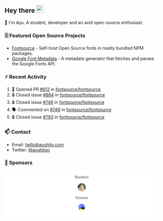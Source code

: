 ## Hey there <img src="https://media.giphy.com/media/hvRJCLFzcasrR4ia7z/giphy.gif" width="25" height="25">

📝 I'm Ayu. A student, developer and an avid open-source enthusiast.

### 🗄 Featured Open Source Projects

- [Fontsource](https://github.com/fontsource/fontsource) - Self-host Open Source fonts in neatly bundled NPM packages.
- [Google Font Metadata](https://github.com/fontsource/google-font-metadata) - A metadata generator that fetches and parses the Google Fonts API.

### ⚡ Recent Activity

<!--START_SECTION:activity-->

1. 💪 Opened PR [#912](https://github.com/fontsource/fontsource/pull/912) in [fontsource/fontsource](https://github.com/fontsource/fontsource)
2. 🔒 Closed issue [#884](https://github.com/fontsource/fontsource/issues/884) in [fontsource/fontsource](https://github.com/fontsource/fontsource)
3. 🔒 Closed issue [#748](https://github.com/fontsource/fontsource/issues/748) in [fontsource/fontsource](https://github.com/fontsource/fontsource)
4. 🗣 Commented on [#748](https://github.com/fontsource/fontsource/issues/748#issuecomment-1849610874) in [fontsource/fontsource](https://github.com/fontsource/fontsource)
5. 🔒 Closed issue [#793](https://github.com/fontsource/fontsource/issues/793) in [fontsource/fontsource](https://github.com/fontsource/fontsource)
<!--END_SECTION:activity-->

### 📫 Contact

- Email: hello@ayuhito.com
- Twitter: [@ayuhitoo](https://twitter.com/ayuhitoo)

### :sparkling_heart: Sponsors

<p align="center">
  <a href="https://cdn.jsdelivr.net/gh/ayuhito/ayuhito/sponsors.svg">
    <img src='https://raw.githubusercontent.com/ayuhito/ayuhito/master/sponsors.svg'/>
  </a>
</p>

